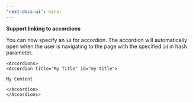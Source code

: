```yaml
---
'next-docs-ui': minor
---
```


**Support linking to accordions**

You can now specify an `id` for accordion. The accordion will automatically open when the user is navigating to the page with the specified `id` in hash parameter.

```mdx
<Accordions>
<Accordion title="My Title" id="my-title">

My Content

</Accordion>
</Accordions>
```

